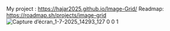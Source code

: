 My project :
https://hajar2025.github.io/Image-Grid/
Readmap:
https://roadmap.sh/projects/image-grid
![Capture d’écran_1-7-2025_14293_127 0 0 1](https://github.com/user-attachments/assets/c9b20ce4-3b5a-432c-b0a8-fa21d9083442)
